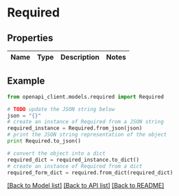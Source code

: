 # Required


## Properties
Name | Type | Description | Notes
------------ | ------------- | ------------- | -------------

## Example

```python
from openapi_client.models.required import Required

# TODO update the JSON string below
json = "{}"
# create an instance of Required from a JSON string
required_instance = Required.from_json(json)
# print the JSON string representation of the object
print Required.to_json()

# convert the object into a dict
required_dict = required_instance.to_dict()
# create an instance of Required from a dict
required_form_dict = required.from_dict(required_dict)
```
[[Back to Model list]](../README.md#documentation-for-models) [[Back to API list]](../README.md#documentation-for-api-endpoints) [[Back to README]](../README.md)


